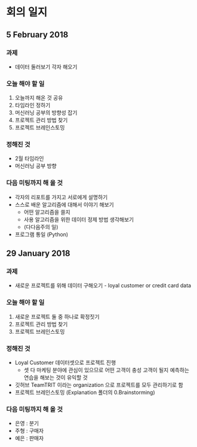 # 회의 일지

## 5 February 2018

### 과제

- 데이터 둘러보기 각자 해오기 

### 오늘 해야 할 일

1. 오늘까지 해온 것 공유
2. 타임라인 정하기 
3. 머신러닝 공부의 방향성 잡기 
4. 프로젝트 관리 방법 찾기
5. 프로젝트 브레인스토밍

### 정해진 것

- 2월 타임라인
- 머신러닝 공부 방향

### 다음 미팅까지 해 올 것

- 각자의 리포트를 가지고 서로에게 설명하기 
- 스스로 배운 알고리즘에 대해서 이야기 해보기
  - 어떤 알고리즘을 쓸지
  - 사용 알고리즘을 위한 데이터 정제 방법 생각해보기 
  - (다다음주의 일)
- 프로그램 통일 (Python)



## 29 January 2018

### 과제

- 새로운 프로젝트를 위해 데이터 구해오기 - loyal customer or credit card data

### 오늘 해야 할 일

1. 새로운 프로젝트 둘 중 하나로 확정짓기 
2. 프로젝트 관리 방법 찾기
3. 프로젝트 브레인스토밍

### 정해진 것

- Loyal Customer 데이터셋으로 프로젝트 진행
  - 셋 다 마케팅 분야에 관심이 있으므로 어떤 고객이 충성 고객이 될지 예측하는 연습을 해보는 것이 유익할 것
- 깃허브 TeamTRIT 이라는 organization 으로 프로젝트를 모두 관리하기로 함
- 프로젝트 브레인스토밍 (Explanation 폴더의 0.Brainstorming)

### 다음 미팅까지 해 올 것

- 은영 : 분기
- 주형 : 구매자
- 예은 : 판매자